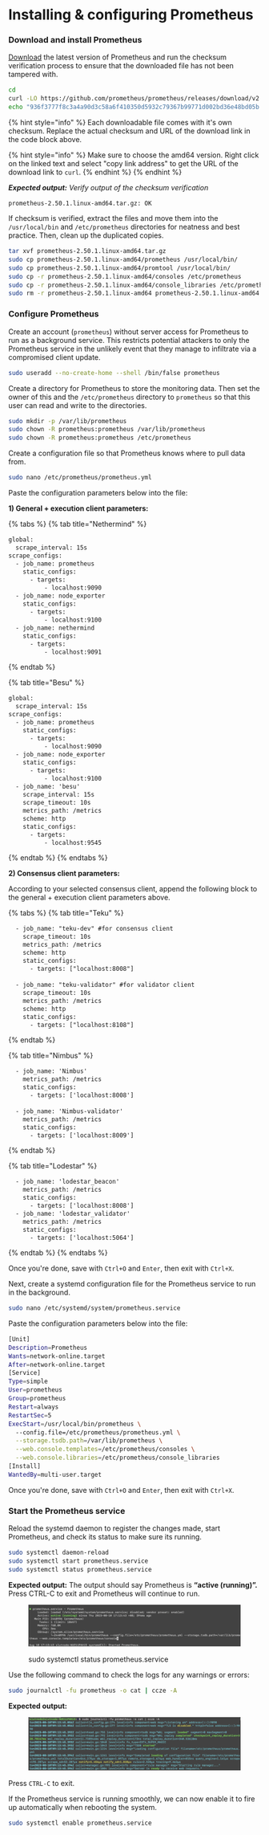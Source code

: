 # Installing & configuring Prometheus

### Download and install Prometheus

[Download](https://prometheus.io/download/) the latest version of Prometheus and run the checksum verification process to ensure that the downloaded file has not been tampered with.

```bash
cd
curl -LO https://github.com/prometheus/prometheus/releases/download/v2.50.1/prometheus-2.50.1.linux-amd64.tar.gz
echo "936f3777f8c3a4a90d3c58a6f410350d5932c79367b99771d002bd36e48bd05b prometheus-2.50.1.linux-amd64.tar.gz" | sha256sum --check
```

{% hint style="info" %}
Each downloadable file comes with it's own checksum. Replace the actual checksum and URL of the download link in the code block above.

{% hint style="info" %}
Make sure to choose the amd64 version. Right click on the linked text and select "copy link address" to get the URL of the download link to `curl`.
{% endhint %}
{% endhint %}

_**Expected output:** Verify output of the checksum verification_

```
prometheus-2.50.1.linux-amd64.tar.gz: OK
```

If checksum is verified, extract the files and move them into the `/usr/local/bin` and `/etc/prometheus` directories for neatness and best practice. Then, clean up the duplicated copies.

```bash
tar xvf prometheus-2.50.1.linux-amd64.tar.gz
sudo cp prometheus-2.50.1.linux-amd64/prometheus /usr/local/bin/
sudo cp prometheus-2.50.1.linux-amd64/promtool /usr/local/bin/
sudo cp -r prometheus-2.50.1.linux-amd64/consoles /etc/prometheus
sudo cp -r prometheus-2.50.1.linux-amd64/console_libraries /etc/prometheus
sudo rm -r prometheus-2.50.1.linux-amd64 prometheus-2.50.1.linux-amd64.tar.gz
```

### Configure Prometheus&#x20;

Create an account (`prometheus`) without server access for Prometheus to run as a background service. This restricts potential attackers to only the Prometheus service in the unlikely event that they manage to infiltrate via a compromised client update.

```bash
sudo useradd --no-create-home --shell /bin/false prometheus
```

Create a directory for Prometheus to store the monitoring data. Then set the owner of this and the `/etc/prometheus` directory to `prometheus` so that this user can read and write to the directories.

```bash
sudo mkdir -p /var/lib/prometheus
sudo chown -R prometheus:prometheus /var/lib/prometheus
sudo chown -R prometheus:prometheus /etc/prometheus
```

Create a configuration file so that Prometheus knows where to pull data from.

```bash
sudo nano /etc/prometheus/prometheus.yml
```

Paste the configuration parameters below into the file:

**1) General + execution client parameters:**

{% tabs %}
{% tab title="Nethermind" %}
```
global:
  scrape_interval: 15s
scrape_configs:
  - job_name: prometheus
    static_configs:
      - targets:
          - localhost:9090
  - job_name: node_exporter
    static_configs:
      - targets:
          - localhost:9100
  - job_name: nethermind
    static_configs:
      - targets:
          - localhost:9091
```
{% endtab %}

{% tab title="Besu" %}
```
global:
  scrape_interval: 15s
scrape_configs:
  - job_name: prometheus
    static_configs:
      - targets:
          - localhost:9090
  - job_name: node_exporter
    static_configs:
      - targets:
          - localhost:9100
  - job_name: 'besu'
    scrape_interval: 15s
    scrape_timeout: 10s
    metrics_path: /metrics
    scheme: http
    static_configs:
      - targets:
          - localhost:9545
```
{% endtab %}
{% endtabs %}

**2) Consensus client parameters:**

According to your selected consensus client, append the following block to the general + execution client parameters above.

{% tabs %}
{% tab title="Teku" %}
```
  - job_name: "teku-dev" #for consensus client
    scrape_timeout: 10s
    metrics_path: /metrics
    scheme: http
    static_configs:
      - targets: ["localhost:8008"]
      
  - job_name: "teku-validator" #for validator client
    scrape_timeout: 10s
    metrics_path: /metrics
    scheme: http
    static_configs:
      - targets: ["localhost:8108"]

```
{% endtab %}

{% tab title="Nimbus" %}
```
  - job_name: 'Nimbus'
    metrics_path: /metrics
    static_configs:
      - targets: ['localhost:8008']
      
  - job_name: 'Nimbus-validator'
    metrics_path: /metrics
    static_configs:
      - targets: ['localhost:8009']
```
{% endtab %}

{% tab title="Lodestar" %}
```
  - job_name: 'lodestar_beacon'
    metrics_path: /metrics
    static_configs:
      - targets: ['localhost:8008']
  - job_name: 'lodestar_validator'
    metrics_path: /metrics
    static_configs:
      - targets: ['localhost:5064']
```
{% endtab %}
{% endtabs %}

Once you're done, save with `Ctrl+O` and `Enter`, then exit with `Ctrl+X`.

Next, create a systemd configuration file for the Prometheus service to run in the background.

```bash
sudo nano /etc/systemd/system/prometheus.service
```

Paste the configuration parameters below into the file:

```bash
[Unit]
Description=Prometheus
Wants=network-online.target
After=network-online.target
[Service]
Type=simple
User=prometheus
Group=prometheus
Restart=always
RestartSec=5
ExecStart=/usr/local/bin/prometheus \
  --config.file=/etc/prometheus/prometheus.yml \
  --storage.tsdb.path=/var/lib/prometheus \
  --web.console.templates=/etc/prometheus/consoles \
  --web.console.libraries=/etc/prometheus/console_libraries
[Install]
WantedBy=multi-user.target
```

Once you're done, save with `Ctrl+O` and `Enter`, then exit with `Ctrl+X`.

### Start the Prometheus service

Reload the systemd daemon to register the changes made, start Prometheus, and check its status to make sure its running.

```bash
sudo systemctl daemon-reload
sudo systemctl start prometheus.service
sudo systemctl status prometheus.service
```

**Expected output:** The output should say Prometheus is **“active (running)”.** Press CTRL-C to exit and Prometheus will continue to run.

<figure><img src="../../.gitbook/assets/Screenshot 2023-08-10 at 5.14.03 PM.png" alt=""><figcaption><p>sudo systemctl status prometheus.service</p></figcaption></figure>

Use the following command to check the logs for any warnings or errors:

```bash
sudo journalctl -fu prometheus -o cat | ccze -A
```

**Expected output:**

<figure><img src="../../.gitbook/assets/Screenshot 2023-08-10 at 5.15.25 PM.png" alt=""><figcaption></figcaption></figure>

Press `CTRL-C` to exit.

If the Prometheus service is running smoothly, we can now enable it to fire up automatically when rebooting the system.

```bash
sudo systemctl enable prometheus.service
```
